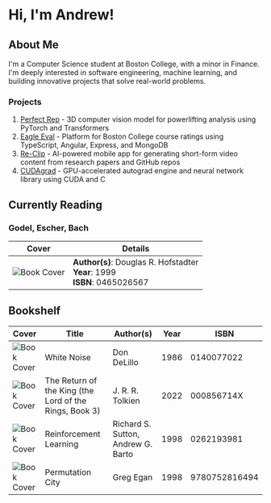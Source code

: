 # Hi, I'm Andrew!

## About Me
I'm a Computer Science student at Boston College, with a minor in Finance. I'm deeply interested in software engineering, machine learning, and building innovative projects that solve real-world problems.

### Projects
1. [Perfect Rep](https://github.com/AndrewBoessen/PerfectRep) - 3D computer vision model for powerlifting analysis using PyTorch and Transformers
2. [Eagle Eval](https://github.com/AndrewBoessen/EagleEval) - Platform for Boston College course ratings using TypeScript, Angular, Express, and MongoDB
3. [Re-Clip](https://github.com/AndrewBoessen/Re-Clip) - AI-powered mobile app for generating short-form video content from research papers and GitHub repos
4. [CUDAgrad](https://github.com/AndrewBoessen/CUDAgrad) - GPU-accelerated autograd engine and neural network library using CUDA and C
## Currently Reading

### Godel, Escher, Bach

| Cover | Details |
| ----- | ------- |
| ![Book Cover](http://books.google.com/books/content?id=izy9Tg6rmb8C&printsec=frontcover&img=1&zoom=1&source=gbs_api) | **Author(s)**: Douglas R. Hofstadter<br>**Year**: 1999<br>**ISBN**: 0465026567 |

## Bookshelf

| Cover | Title | Author(s) | Year | ISBN |
| ----- | ----- | --------- | ---- | ---- |
| ![Book Cover](http://books.google.com/books/content?id=HHqMEAAAQBAJ&printsec=frontcover&img=1&zoom=1&source=gbs_api) | White Noise | Don DeLillo | 1986 | 0140077022 |
| ![Book Cover](http://books.google.com/books/content?id=1gE5zwEACAAJ&printsec=frontcover&img=1&zoom=1&source=gbs_api) | The Return of the King (the Lord of the Rings, Book 3) | J. R. R. Tolkien | 2022 | 000856714X |
| ![Book Cover](http://books.google.com/books/content?id=CAFR6IBF4xYC&printsec=frontcover&img=1&zoom=1&edge=curl&source=gbs_api) | Reinforcement Learning | Richard S. Sutton, Andrew G. Barto | 1998 | 0262193981 |
| ![Book Cover]() | Permutation City | Greg Egan | 1998 | 9780752816494 |
